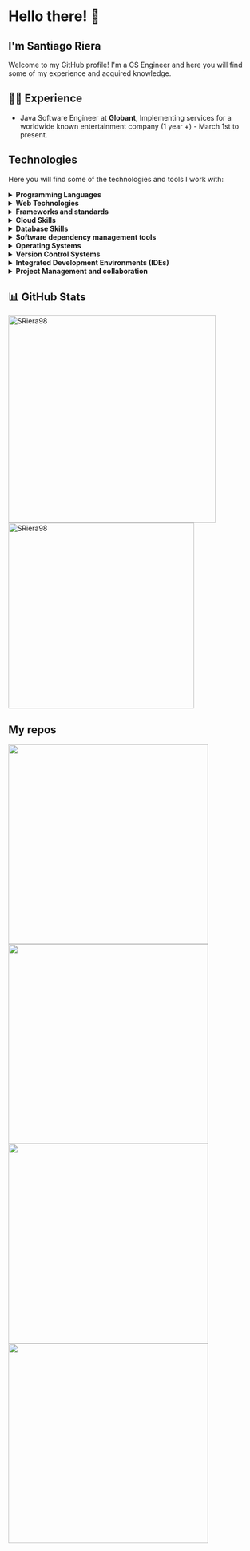 # Hello there! 👋

## I'm Santiago Riera

Welcome to my GitHub profile! I'm a CS Engineer and here you will find some of my experience and acquired knowledge.

## 🧑‍💻 Experience

- Java Software Engineer at **Globant**, Implementing services for a worldwide known entertainment company (1 year +) -
  March 1st to present.

## Technologies
Here you will find some of the technologies and tools I work with:

<details>
	<summary><b>Programming Languages</b></summary>
	<p>
		<img alt="Java" src="https://img.shields.io/badge/Java-ED8B00?style=for-the-badge&logo=openjdk&logoColor=white"/>
		<img alt="Python" src="https://img.shields.io/badge/-Python-3776AB?style=for-the-badge&logo=python&logoColor=white"/>
	</p>
</details>
<details>
	<summary><b>Web Technologies</b></summary>
	<p>
		<img alt="HTML" src="https://img.shields.io/badge/-HTML5-E34F26?style=for-the-badge&logo=html5&logoColor=white"/>
		<img alt="CSS" src="https://img.shields.io/badge/-CSS3-1572B6?style=for-the-badge&logo=css3&logoColor=white"/>
		<img alt="JS" src="https://img.shields.io/badge/-JavaScript-F7DF1E?style=for-the-badge&logo=javascript&logoColor=black"/>
	</p>
</details>
<details>
  <summary><b>Frameworks and standards</b></summary>
  <p>  
    <img src="https://img.shields.io/badge/Spring_Boot-F2F4F9?style=for-the-badge&amp;logo=spring-boot" alt="Spring Boot">
    <img src="https://img.shields.io/badge/-JAX--RS-orange?style=for-the-badge" alt="JAX-RS">
    <img src="https://img.shields.io/badge/flask%20-%23000.svg?&amp;style=for-the-badge&amp;logo=flask&amp;logoColor=white" alt="Flask">
  </p>
</details>
<details>
  <summary><b>Cloud Skills</b></summary>
  <p>
    <img src="https://img.shields.io/badge/Google%20Cloud%20Platform-%234285F4.svg?style=for-the-badge&amp;logo=google-cloud&amp;logoColor=white" alt="GCP">
  </p>
</details>
<details>
  <summary><b>Database Skills</b></summary>
  <p>
    <img alt="MySql" src="https://img.shields.io/badge/MySQL-00000F?style=for-the-badge&logo=mysql&logoColor=white"/>
    <img src="https://img.shields.io/badge/-Cloud Firestore-blue?style=for-the-badge" alt="Firestore">
  </p>
</details>
<details>
  <summary><b>Software dependency management tools</b></summary>
  <p>
    <img src="https://img.shields.io/badge/Maven-C71A36?style=for-the-badge&logo=Apache%20Maven&logoColor=white" alt="Maven">
  </p>
</details>
<details>
  <summary><b>Operating Systems</b></summary>
  <p>
    <img src="https://img.shields.io/badge/-Linux-FCC624?style=for-the-badge&logo=linux&logoColor=black" alt="Linux">
    <img src="https://img.shields.io/badge/Windows-0078D6?style=for-the-badge&logo=windows&logoColor=white" alt="Windows">
  </p>
</details>
<details>
  <summary><b>Version Control Systems</b></summary>
  <p>
    <img src="https://img.shields.io/badge/-Git-F05032?style=for-the-badge&logo=git&logoColor=white" alt="Git">
  </p>
</details>
<details>
  <summary><b>Integrated Development Environments (IDEs)</b></summary>
  <p>
    <img src="https://img.shields.io/badge/-IntelliJ%20iDEA-red?style=for-the-badge&logo=intellij-idea&logoColor=white" alt="IntelliJIDEA">
  </p>
</details>
<details>
  <summary><b>Project Management and collaboration</b></summary>
  <p>
    <img src="https://img.shields.io/badge/-Jira-0052CC?style=for-the-badge&logo=jira&logoColor=white" alt="Jira">
  </p>
</details>

## 📊 GitHub Stats

<p align="left">
  <img width="415" src="https://github-readme-stats.vercel.app/api?username=SRiera98&count_private=true&show_icons=true&include_all_commits=true&theme=merko" alt="SRiera98">
  <img width="372" src="https://github-readme-stats.vercel.app/api/top-langs/?username=SRiera98&hide=html,scss,css&langs_count=10&layout=compact&theme=merko" alt="SRiera98">
</p>

## My repos
    
<p align="left">

<a href="https://github.com/SRiera98/backend"><img width="400" src="https://github-readme-stats.vercel.app/api/pin/?username=SRiera98&repo=backend&langs_count=5&theme=merko">
<a href="https://github.com/SRiera98/sistema-de-tickets"><img width="400" src="https://github-readme-stats.vercel.app/api/pin/?username=SRiera98&card_height=300&&repo=sistema-de-tickets&langs_count=5&layout=compact&theme=merko">
<a href="https://github.com/SRiera98/sistema-de-eventos"><img width="400" src="https://github-readme-stats.vercel.app/api/pin/?username=SRiera98&repo=sistema-de-eventos&layout=compact&theme=merko">
<a href="https://github.com/SRiera98/JobStation"><img width="400" src="https://github-readme-stats.vercel.app/api/pin/?username=SRiera98&repo=JobStation&hide=html,scss,css&langs_count=10&layout=compact&theme=merko">
</p>


